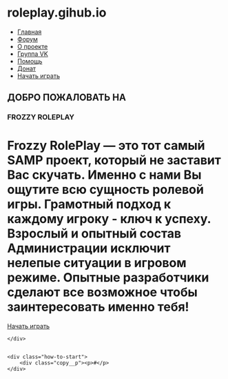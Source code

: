 # roleplay.gihub.io<!DOCTYPE html>
<!-- 
Сайт разработал: Logan
Группа Вконтакте: vk.com/frozzy_rp
Ссылка: vk.com/montaro_west
-->
<html lang="ru">
<head>
	<meta charset="UTF-8">
	<link rel="stylesheet" href="css/main.css">
	<link rel="stylesheet" href="css/animate.css">
	<link rel="stylesheet" href="css/button.css">
	<link rel="shortcut icon" href="img/favicon.ico" type="img/x-icon">
    <link rel="icon" href="img/favicon.ico" type="img/x-icon">
	<title>Frozzy RolePlay - Официальный сайт</title>

</head>
<body>
	<div class="header">
		<div class="header__menu">
				<ul class="menu">
					<li><a href="index.html">Главная</a></li>
					<li><a target="_blank" href="#">Форум</a></li>
					<li><a href="project.html">О проекте</a></li>
					<li><a href="https://vk.com/frozzy_rp">Группа VK</a></li>
					<li><a href="faq.html">Помощь</a></li>
					<li><a target="_blank" href="#">Донат</a></li>
					<li><a href="start.html">Начать играть</a></li>
				</ul>
		</div>
		<p class="title__h1"></p>
		<p class="title__text"></p>
		<h2>ДОБРО ПОЖАЛОВАТЬ НА</h2> 
		<h3>FROZZY
		 ROLEPLAY<h3>
		<h1>Frozzy RolePlay — это тот самый SAMP проект, который не заставит Вас скучать. Именно с нами Вы ощутите всю сущность ролевой игры. Грамотный подход к каждому игроку - ключ к успеху. Взрослый и опытный состав Администрации исключит нелепые ситуации в игровом режиме. Опытные разработчики сделают все возможное чтобы заинтересовать именно тебя! </h1>
		<div class="connect"><div class="button_hola"><a href="start.html"><span>Начать играть</span></a></div></div>

	</div>
	

	<div class="how-to-start">
		<div class="copy__p"><p>#</p>
	</div>	
</body>

</html>
